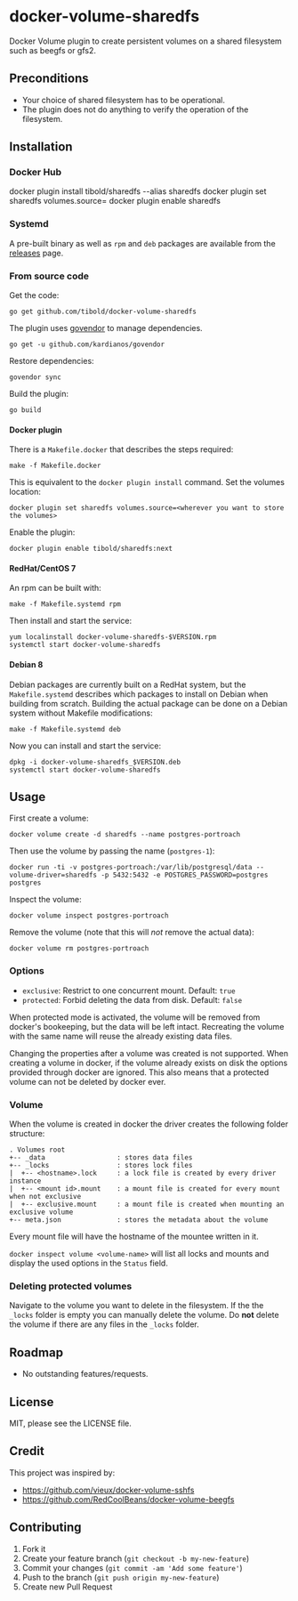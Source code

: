 # docker-volume-sharedfs

Docker Volume plugin to create persistent volumes on a shared filesystem such as beegfs or gfs2.

## Preconditions

- Your choice of shared filesystem has to be operational.
- The plugin does not do anything to verify the operation of the filesystem.

## Installation

### Docker Hub

docker plugin install tibold/sharedfs --alias sharedfs
docker plugin set sharedfs volumes.source=<wherever you want to store the volumes>
docker plugin enable sharedfs

### Systemd

A pre-built binary as well as `rpm` and `deb` packages are available from the [releases](https://github.com/tibold/docker-volume-sharedfs/releases) page.

### From source code

Get the code:

    go get github.com/tibold/docker-volume-sharedfs

The plugin uses [govendor](https://github.com/kardianos/govendor) to manage dependencies.

    go get -u github.com/kardianos/govendor

Restore dependencies:
    
    govendor sync

Build the plugin:

    go build

#### Docker plugin

There is a `Makefile.docker` that describes the steps required:

    make -f Makefile.docker

This is equivalent to the `docker plugin install` command.
Set the volumes location:
    
    docker plugin set sharedfs volumes.source=<wherever you want to store the volumes>

Enable the plugin:

    docker plugin enable tibold/sharedfs:next

#### RedHat/CentOS 7

An rpm can be built with:

    make -f Makefile.systemd rpm

Then install and start the service:

    yum localinstall docker-volume-sharedfs-$VERSION.rpm
    systemctl start docker-volume-sharedfs

#### Debian 8

Debian packages are currently built on a RedHat system, but the `Makefile.systemd`
describes which packages to install on Debian when building from scratch.
Building the actual package can be done on a Debian system without Makefile modifications:

    make -f Makefile.systemd deb

Now you can install and start the service:

    dpkg -i docker-volume-sharedfs_$VERSION.deb
    systemctl start docker-volume-sharedfs


## Usage

First create a volume:

    docker volume create -d sharedfs --name postgres-portroach

Then use the volume by passing the name (`postgres-1`):

    docker run -ti -v postgres-portroach:/var/lib/postgresql/data --volume-driver=sharedfs -p 5432:5432 -e POSTGRES_PASSWORD=postgres postgres

Inspect the volume:

    docker volume inspect postgres-portroach

Remove the volume (note that this will _not_ remove the actual data):

    docker volume rm postgres-portroach

### Options

* `exclusive`: Restrict to one concurrent mount. Default: `true`
* `protected`: Forbid deleting the data from disk. Default: `false`

When protected mode is activated, the volume will be removed from docker's bookeeping, but the data will be left intact. Recreating the volume with the same name will reuse the already existing data files.

Changing the properties after a volume was created is not supported. When creating a volume in docker, if the volume already exists on disk the options provided through docker are ignored. This also means that a protected volume can not be deleted by docker ever.

### Volume

When the volume is created in docker the driver creates the following folder structure:

```
. Volumes root
+-- _data                  : stores data files
+-- _locks                 : stores lock files
|  +-- <hostname>.lock     : a lock file is created by every driver instance
|  +-- <mount id>.mount    : a mount file is created for every mount when not exclusive
|  +-- exclusive.mount     : a mount file is created when mounting an exclusive volume
+-- meta.json              : stores the metadata about the volume
```

Every mount file will have the hostname of the mountee written in it.

`docker inspect volume <volume-name>` will list all locks and mounts and display the used options in the `Status` field.

### Deleting protected volumes

Navigate to the volume you want to delete in the filesystem. If the the `_locks` folder is empty you can manually delete the volume. Do __not__ delete the volume if there are any files in the `_locks` folder.

## Roadmap

- No outstanding features/requests.

## License

MIT, please see the LICENSE file.

## Credit

This project was inspired by:
* https://github.com/vieux/docker-volume-sshfs
* https://github.com/RedCoolBeans/docker-volume-beegfs

## Contributing

1. Fork it
2. Create your feature branch (`git checkout -b my-new-feature`)
3. Commit your changes (`git commit -am 'Add some feature'`)
4. Push to the branch (`git push origin my-new-feature`)
5. Create new Pull Request
